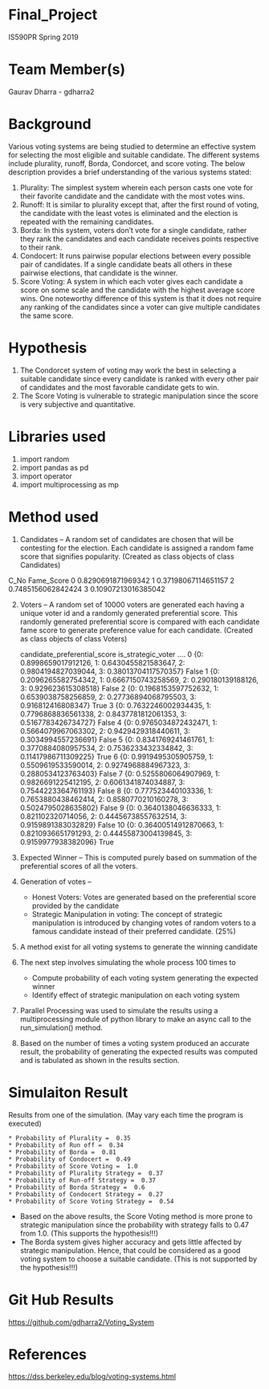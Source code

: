# Final_Project
IS590PR Spring 2019

# Team Member(s)
Gaurav Dharra - gdharra2

# Background
Various voting systems are being studied to determine an effective system for selecting the most eligible and suitable candidate. The different systems include plurality, runoff, Borda, Condorcet, and score voting. The below description provides a brief understanding of the various systems stated:

1. Plurality: The simplest system wherein each person casts one vote for their favorite candidate and the candidate with the most votes wins.
2. Runoff: It is similar to plurality except that, after the first round of voting, the candidate with the least votes is eliminated and the election is repeated with the remaining candidates.
3. Borda: In this system, voters don’t vote for a single candidate, rather they rank the candidates and each candidate receives points respective to their rank.
4. Condocert: It runs pairwise popular elections between every possible pair of candidates. If a single candidate beats all others in these pairwise elections, that candidate is the winner.
5. Score Voting: A system in which each voter gives each candidate a score on some scale and the candidate with the highest average score wins. One noteworthy difference of this system is that it does not require any ranking of the candidates since a voter can give multiple candidates the same score.

# Hypothesis
1. The Condorcet system of voting may work the best in selecting a suitable candidate since every candidate is ranked with every other pair of candidates and the most favorable candidate gets to win.
2. The Score Voting is vulnerable to strategic manipulation since the score is very subjective and quantitative. 

# Libraries used
1. import random
2. import pandas as pd
3. import operator
4. import multiprocessing as mp

# Method used
1. Candidates – A random set of candidates are chosen that will be contesting for the election. Each candidate is assigned a random fame score that signifies popularity. (Created as class objects of class Candidates)

C_No Fame_Score
0    0.8290691871969342
1    0.37198067114651157
2    0.7485156062842424
3    0.10907213016385042

2. Voters – A random set of 10000 voters are generated each having a unique voter id and a randomly generated preferential score. This randomly generated preferential score is compared with each candidate fame score to generate preference value for each candidate. (Created as class objects of class Voters) 

      candidate_preferential_score                                                                    is_strategic_voter  ....
0     {0: 0.8998659017912126, 1: 0.6430455821583647, 2: 0.9804194827039044, 3: 0.38013704117570357}    False
1     {0: 0.2096265582754342, 1: 0.6667150743258569, 2: 0.290180139188126, 3: 0.929623615308518}       False
2     {0: 0.1968153597752632, 1: 0.6539038758256859, 2: 0.27736894068795503, 3: 0.916812416808347}     True
3     {0: 0.7632246002934435, 1: 0.7796868836561338, 2: 0.8437781812061353, 3: 0.5167783426734727}     False
4     {0: 0.9765034872432471, 1: 0.5664079967063302, 2: 0.9429429318440611, 3: 0.3034994557236691}     False
5     {0: 0.8341769241461761, 1: 0.3770884080957534, 2: 0.7536233432334842, 3: 0.11417986711309225}    True
6     {0: 0.9919495305905759, 1: 0.5509619533590014, 2: 0.9274968884967323, 3: 0.2880534123763403}     False
7     {0: 0.5255806064907969, 1: 0.9826691225412195, 2: 0.6061341874034887, 3: 0.7544223364761193}     False
8     {0: 0.777523440103336, 1: 0.7653880438462414, 2: 0.8580770210160278, 3: 0.5024795028635802}      False
9     {0: 0.3640138046636333, 1: 0.821102320714056, 2: 0.44456738557632514, 3: 0.9159891383032829}     False
10    {0: 0.36400514912870663, 1: 0.8210936651791293, 2: 0.44455873004139845, 3: 0.9159977938382096}   True

3. Expected Winner – This is computed purely based on summation of the preferential scores of all the voters.

4. Generation of votes – 
   * Honest Voters: Votes are generated based on the preferential score provided by the candidate
   * Strategic Manipulation in voting: The concept of strategic manipulation is introduced by changing votes of  random voters to a famous candidate instead of their preferred candidate. (25%)

5. A method exist for all voting systems to generate the winning candidate

6. The next step involves simulating the whole process 100 times to 
   * Compute probability of each voting system generating the expected winner
   * Identify effect of strategic manipulation on each voting system

7. Parallel Processing was used to simulate the results using a multiprocessing module of python library to make an async call to the run_simulation() method.

8. Based on the number of times a voting system produced an accurate result, the probability of generating the expected results was computed and is tabulated as shown in the results section.

# Simulaiton Result

Results from one of the simulation. (May vary each time the program is executed)

    * Probability of Plurality =  0.35
    * Probability of Run off =  0.34
    * Probability of Borda =  0.81
    * Probability of Condocert =  0.49
    * Probability of Score Voting =  1.0
    * Probability of Plurality Strategy =  0.37
    * Probability of Run-off Strategy =  0.37
    * Probability of Borda Strategy =  0.6
    * Probability of Condocert Strategy =  0.27
    * Probability of Score Voting Strategy =  0.54

* Based on the above results, the Score Voting method is more prone to strategic manipulation since the probability with strategy falls to 0.47 from 1.0. (This supports the hypothesis!!!)
* The Borda system gives higher accuracy and gets little affected by strategic manipulation. Hence, that could be considered as a good voting system to choose a suitable candidate. (This is not supported by the hypothesis!!!)

# Git Hub Results
https://github.com/gdharra2/Voting_System

# References
https://dss.berkeley.edu/blog/voting-systems.html
